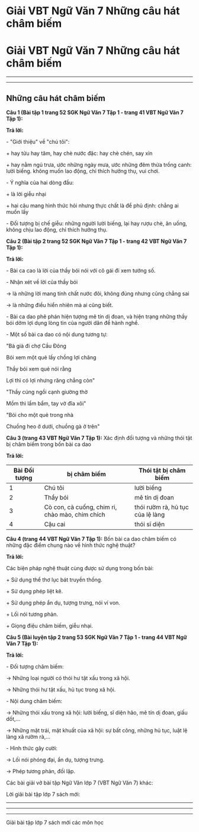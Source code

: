 # Giải VBT Ngữ Văn 7 Những câu hát châm biếm

# Giải VBT Ngữ Văn 7 Những câu hát châm biếm

* * *

* * *

## Những câu hát châm biếm

**Câu 1 (Bài tập 1 trang 52 SGK Ngữ Văn 7 Tập 1 - trang 41 VBT Ngữ Văn 7 Tập 1):**

**Trả lời:**

\- "Giới thiệu" về "chú tôi": 

\+ hay tửu hay tăm, hay chè nước đặc: hay chè chén, say xỉn 

\+ hay nằm ngủ trưa, ước những ngày mưa, ước những đêm thừa trống canh: lười biếng. không muốn lao động, chỉ thích hưởng thụ, vui chơi. 

\- Ý nghĩa của hai dòng đầu: 

\+ là lời giễu nhại 

\+ hai câu mang hình thức hỏi nhưng thực chất là để phủ định: chẳng ai muốn lấy 

\- Đối tượng bị chế giễu: những người lười biếng, lại hay rượu chè, ăn uống, không chịu lao động, chỉ thích hưởng thụ. 

**Câu 2 (Bài tập 2 trang 52 SGK Ngữ Văn 7 Tập 1 - trang 42 VBT Ngữ Văn 7 Tập 1):**

**Trả lời:**

\- Bài ca cao là lời của thầy bói nói với cô gái đi xem tướng số. 

\- Nhận xét về lời của thầy bói 

→ là những lời mang tính chất nước đôi, không đúng nhưng cũng chẳng sai 

→ là những điều hiển nhiên mà ai cũng biết. 

\- Bài ca dao phê phán hiện tượng mê tín dị đoan, và hiện trạng những thầy bói dởm lợi dụng lòng tin của người dân để hành nghề. 

\- Một số bài ca dao có nội dung tương tự: 

"Bà già đi chợ Cầu Đông 

Bói xem một quẻ lấy chồng lợi chăng 

Thầy bói xem quẻ nói rằng 

Lợi thì có lợi nhưng răng chẳng còn" 

"Thầy cúng ngồi cạnh giường thờ 

Mồm thì lẩm bẩm, tay vờ đĩa xôi" 

"Bói cho một quẻ trong nhà 

Chuồng heo ở dưới, chuồng gà ở trên" 

**Câu 3 (trang 43 VBT Ngữ Văn 7 Tập 1):** Xác định đối tượng và những thói tật bị châm biếm trong bốn bài ca dao 

**Trả lời:**

Bài Đối tượng | bị châm biếm | Thói tật bị châm biếm   
---|---|---  
1 | Chú tôi | lười biếng   
2 | Thầy bói | mê tín dị đoan   
3 | Cò con, cà cuống, chim ri, chào mào, chim chích | thói rườm rà, hủ tục của lệ làng   
4|  Cậu cai | thói sĩ diện   
  
**Câu 4 (trang 44 VBT Ngữ Văn 7 Tập 1):** Bốn bài ca dao châm biếm có những đặc điểm chung nào về hình thức nghệ thuật? 

**Trả lời:**

Các biện pháp nghệ thuật cùng được sử dụng trong bốn bài: 

\+ Sử dụng thể thơ lục bát truyền thống. 

\+ Sử dụng phép liệt kê. 

\+ Sử dụng phép ẩn dụ, tượng trưng, nói ví von. 

\+ Lối nói tương phản. 

\+ Giọng điệu châm biếm, giễu nhại. 

**Câu 5 (Bài luyện tập 2 trang 53 SGK Ngữ Văn 7 Tập 1 - trang 44 VBT Ngữ Văn 7 Tập 1):**

**Trả lời:**

\- Đối tượng châm biếm: 

→ Những loại người có thói hư tật xấu trong xã hội. 

→ Những thói hư tật xấu, hủ tục trong xã hội. 

\- Nội dung châm biếm: 

→ Những thói xấu trong xã hội: lười biếng, sĩ diện hão, mê tín dị đoan, giấu dốt,... 

→ Những mặt trái, mặt khuất của xã hội: sự bất công, những hủ tục, luật lệ làng xã rườm rà,... 

\- Hình thức gây cười: 

→ Lối nói phóng đại, ẩn dụ, tượng trưng. 

→ Phép tương phản, đối lập. 

Các bài giải vở bài tập Ngữ Văn lớp 7 (VBT Ngữ Văn 7) khác:

Lời giải bài tập lớp 7 sách mới:

* * *

* * *

* * *

Giải bài tập lớp 7 sách mới các môn học

